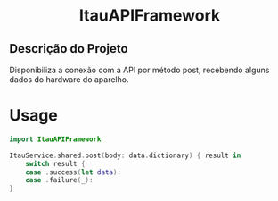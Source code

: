 <h1 align="center">ItauAPIFramework</h1>

## Descrição do Projeto
Disponibiliza a conexão com a API por método post, recebendo alguns dados do hardware do aparelho.

# Usage

```swift
import ItauAPIFramework

ItauService.shared.post(body: data.dictionary) { result in
    switch result {
    case .success(let data):
    case .failure(_):
}
```
